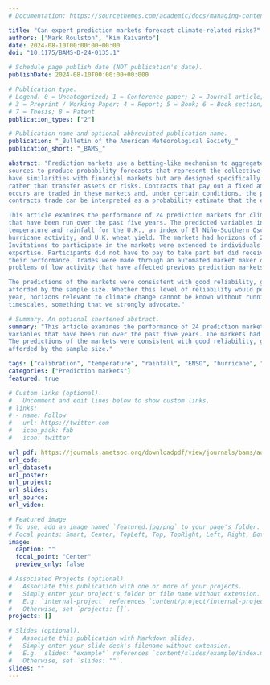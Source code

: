 ```yaml
---
# Documentation: https://sourcethemes.com/academic/docs/managing-content/

title: "Can expert prediction markets forecast climate-related risks?"
authors: ["Mark Roulston", "Kim Kaivanto"]
date: 2024-08-10T00:00:00+00:00
doi: "10.1175/BAMS-D-24-0135.1"

# Schedule page publish date (NOT publication's date).
publishDate: 2024-08-10T00:00:00+00:000

# Publication type.
# Legend: 0 = Uncategorized; 1 = Conference paper; 2 = Journal article;
# 3 = Preprint / Working Paper; 4 = Report; 5 = Book; 6 = Book section;
# 7 = Thesis; 8 = Patent
publication_types: ["2"]

# Publication name and optional abbreviated publication name.
publication: "_Bulletin of the American Meteorological Society_"
publication_short: "_BAMS_"

abstract: "Prediction markets use a betting-like mechanism to aggregate information from disparate
sources to produce probability forecasts that represent the collective view of participants. They
have similarities with financial markets but are designed specifically to discover information
rather than transfer assets or risks. Contracts that pay out a fixed amount if a well-defined event
occurs are traded in these markets and, under certain conditions, the price at which these event-
contracts trade can be interpreted as a probability estimate that the event will occur.

This article examines the performance of 24 prediction markets for climate-related variables
that have been run over the past five years. The predicted variables included monthly
temperature and rainfall for the U.K., an index of El Niño-Southern Oscillation, Atlantic
hurricane activity, and U.K. wheat yield. The markets had horizons of 2 to 12 months.
Invitations to participate in the markets were extended to individuals and teams with relevant
expertise. Participants did not have to pay to take part but did receive cash rewards based on
their performance. Trades were made through an automated market maker overcoming the
problems of low activity that have affected previous prediction markets for specialized topics.

The predictions of the markets were consistent with good reliability, given the resolving power
afforded by the sample size. Whether this level of reliability would persist for longer, multi-
year, horizons relevant to climate change cannot be known without running markets on such
timescales, something that we strongly advocate." 

# Summary. An optional shortened abstract.
summary: "This article examines the performance of 24 prediction markets for climate-related 
variables that have been run over the past five years. The markets had horizons of 2 to 12 months.
The predictions of the markets were consistent with good reliability, given the resolving power 
afforded by the sample size."

tags: ["calibration", "temperature", "rainfall", "ENSO", "hurricane", "wheat yield", "Mark Roulston", "Kim Kaivanto"]
categories: ["Prediction markets"]
featured: true

# Custom links (optional).
#   Uncomment and edit lines below to show custom links.
# links:
# - name: Follow
#   url: https://twitter.com
#   icon_pack: fab
#   icon: twitter

url_pdf: https://journals.ametsoc.org/downloadpdf/view/journals/bams/aop/BAMS-D-24-0135.1/BAMS-D-24-0135.1.pdf
url_code:
url_dataset: 
url_poster:
url_project:
url_slides:
url_source:
url_video:

# Featured image
# To use, add an image named `featured.jpg/png` to your page's folder. 
# Focal points: Smart, Center, TopLeft, Top, TopRight, Left, Right, BottomLeft, Bottom, BottomRight.
image:
  caption: ""
  focal_point: "Center"
  preview_only: false

# Associated Projects (optional).
#   Associate this publication with one or more of your projects.
#   Simply enter your project's folder or file name without extension.
#   E.g. `internal-project` references `content/project/internal-project/index.md`.
#   Otherwise, set `projects: []`.
projects: []

# Slides (optional).
#   Associate this publication with Markdown slides.
#   Simply enter your slide deck's filename without extension.
#   E.g. `slides: "example"` references `content/slides/example/index.md`.
#   Otherwise, set `slides: ""`.
slides: ""
---
```

